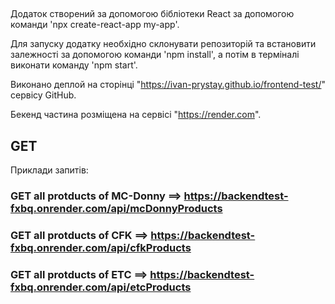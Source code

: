 ##

Додаток створений за допомогою бібліотеки React за допомогою команди 'npx
create-react-app my-app'.

Для запуску додатку необхідно склонувати репозиторій та встановити залежності за
допомогою команди 'npm install', а потім в терміналі виконати команду 'npm
start'.

Виконано деплой на сторінці "https://ivan-prystay.github.io/frontend-test/"
сервісу GitHub.

Бекенд частина розміщена на сервісі "https://render.com".

## GET

Приклади запитів:

### GET all protducts of MC-Donny ==> https://backendtest-fxbq.onrender.com/api/mcDonnyProducts

### GET all protducts of CFK ==> https://backendtest-fxbq.onrender.com/api/cfkProducts

### GET all protducts of ETC ==> https://backendtest-fxbq.onrender.com/api/etcProducts
